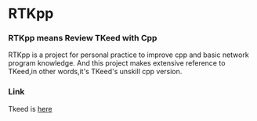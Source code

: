 # RTKpp
### RTKpp means Review TKeed with Cpp

RTKpp is a project for personal practice to improve cpp and basic network program knowledge.
And this project makes extensive reference to TKeed,in other words,it's TKeed's unskill cpp version.

### Link
Tkeed is [here](http://github.com/linw7/TKeed)
